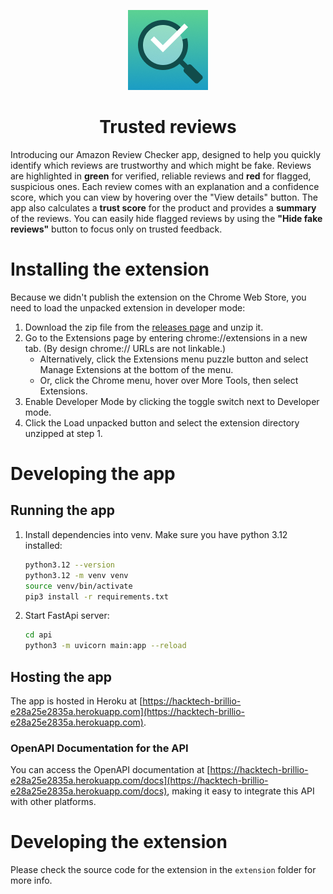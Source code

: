 <p align="center">
  <img src="./images/logo.png" />
<h1 align="center">Trusted reviews</h1>
</p>

Introducing our Amazon Review Checker app, designed to help you quickly identify which reviews are trustworthy and which
might be fake. Reviews are highlighted in **green** for verified, reliable reviews and **red** for flagged, suspicious
ones. Each review comes with an explanation and a confidence score, which you can view by hovering over the "View
details" button. The app also calculates a **trust score** for the product and provides a **summary** of the reviews.
You can easily hide flagged reviews by using the **"Hide fake reviews"** button to focus only on trusted feedback.

# Installing the extension

Because we didn't publish the extension on the Chrome Web Store, you need to load the unpacked extension in developer
mode:

1. Download the zip file from the [releases page](https://github.com/Paul-Gd/hacktech-brillio/releases/) and unzip it.
2. Go to the Extensions page by entering chrome://extensions in a new tab. (By design chrome:// URLs are not linkable.)
    - Alternatively, click the Extensions menu puzzle button and select Manage Extensions at the bottom of the menu.
    - Or, click the Chrome menu, hover over More Tools, then select Extensions.
3. Enable Developer Mode by clicking the toggle switch next to Developer mode.
4. Click the Load unpacked button and select the extension directory unzipped at step 1.

# Developing the app

## Running the app

1. Install dependencies into venv. Make sure you have python 3.12 installed:
    ```bash
   python3.12 --version
   python3.12 -m venv venv
   source venv/bin/activate
   pip3 install -r requirements.txt
   ```
2. Start FastApi server:
    ```bash
   cd api
   python3 -m uvicorn main:app --reload
   ```

## Hosting the app

The app is hosted in Heroku
at [https://hacktech-brillio-e28a25e2835a.herokuapp.com](https://hacktech-brillio-e28a25e2835a.herokuapp.com).

### OpenAPI Documentation for the API

You can access the OpenAPI documentation
at [https://hacktech-brillio-e28a25e2835a.herokuapp.com/docs](https://hacktech-brillio-e28a25e2835a.herokuapp.com/docs),
making it easy to integrate this API with other platforms.

# Developing the extension

Please check the source code for the extension in the `extension` folder for more info.